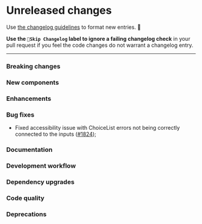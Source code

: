 # Unreleased changes

Use [the changelog guidelines](https://git.io/polaris-changelog-guidelines) to format new entries. 💜

**Use the `🤖Skip Changelog` label to ignore a failing changelog check** in your pull request if you feel the code changes do not warrant a changelog entry.

---

### Breaking changes

### New components

### Enhancements

### Bug fixes

- Fixed accessibility issue with ChoiceList errors not being correctly connected to the inputs ([#1824](https://github.com/Shopify/polaris-react/pull/1824));

### Documentation

### Development workflow

### Dependency upgrades

### Code quality

### Deprecations
